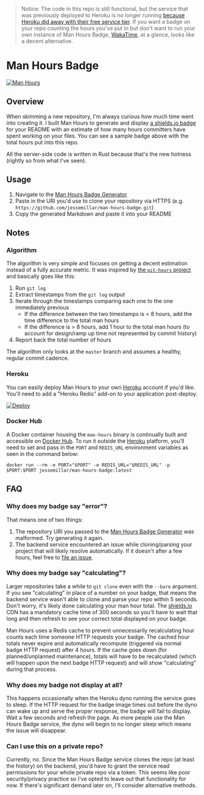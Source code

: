 > Notice: The code in this repo is still functional, but the service that was previously deployed to Heroku is no longer running [because Heroku did away with their free service tier](https://blog.heroku.com/next-chapter). If you want a badge on your repo counting the hours you've put in but don't want to run your own instance of Man Hours Badge, [WakaTime](https://wakatime.com/share), at a glance, looks like a decent alternative.

# Man Hours Badge

[![Man Hours](https://img.shields.io/endpoint?url=https%3A%2F%2Fmh.jessemillar.com%2Fhours%3Frepo%3Dhttps%3A%2F%2Fgithub.com%2Fjessemillar%2Fman-hours-badge.git)](https://jessemillar.com/r/man-hours)

## Overview

When skimming a new repository, I'm always curious how much time went into creating it. I built Man Hours to generate and display [a shields.io badge](https://shields.io) for your README with an estimate of how many hours committers have spent working on your files. You can see a sample badge above with the total hours put into this repo.

All the server-side code is written in Rust because that's the new hotness (rightly so from what I've seen).

## Usage

1. Navigate to the [Man Hours Badge Generator](https://jessemillar.com/r/man-hours-badge/generator)
1. Paste in the URI you'd use to clone your repository via HTTPS (e.g. `https://github.com/jessemillar/man-hours-badge.git`)
1. Copy the generated Markdown and paste it into your README

## Notes

### Algorithm

The algorithm is very simple and focuses on getting a decent estimation instead of a fully accurate metric. It was inspired by [the `git-hours` project](https://github.com/kimmobrunfeldt/git-hours) and basically goes like this:

1. Run `git log`
1. Extract timestamps from the `git log` output
1. Iterate through the timestamps comparing each one to the one immediately previous
	- If the difference between the two timestamps is < 8 hours, add the time difference to the total man hours
	- If the difference is > 8 hours, add 1 hour to the total man hours (to account for design/ramp up time not represented by commit history)
1. Report back the total number of hours

The algorithm only looks at the `master` branch and assumes a healthy, regular commit cadence.

### Heroku

You can easily deploy Man Hours to your own [Heroku](https://www.heroku.com/) account if you'd like. You'll need to add a "Heroku Redis" add-on to your application post-deploy.

[![Deploy](https://www.herokucdn.com/deploy/button.svg)](https://heroku.com/deploy)

### Docker Hub

A Docker container housing the `man-hours` binary is continually built and accessible on [Docker Hub](https://hub.docker.com/r/jessemillar/man-hours-badge). To run it outside the [Heroku](https://www.heroku.com/) platform, you'll need to set and pass in the `PORT` and `REDIS_URL` environment variables as seen in the command below:

```
docker run --rm -e PORT="$PORT" -e REDIS_URL="$REDIS_URL" -p $PORT:$PORT jessemillar/man-hours-badge:latest
```

## FAQ

### Why does my badge say "error"?

That means one of two things:

1. The repository URI you passed to the [Man Hours Badge Generator](https://jessemillar.com/r/man-hours-badge/generator) was malformed. Try generating it again.
1. The backend service encountered an issue while cloning/parsing your project that will likely resolve automatically. If it doesn't after a few hours, feel free to [file an issue](https://github.com/jessemillar/man-hours-badge/issues).

### Why does my badge say "calculating"?

Larger repositories take a while to `git clone` even with the `--bare` argument. If you see "calculating" in place of a number on your badge, that means the backend service wasn't able to clone and parse your repo within 5 seconds. Don't worry, it's likely done calculating your man hour total. The [shields.io](https://shields.io/endpoint) CDN has a mandatory cache time of 300 seconds so you'll have to wait that long and then refresh to see your correct total displayed on your badge.

Man Hours uses a Redis cache to prevent unnecessarily recalculating hour counts each time someone HTTP requests your badge. The cached hour totals never expire and automatically recompute (triggered via normal badge HTTP request) after 4 hours. If the cache goes down (for planned/unplanned maintenance), totals will have to be recalculated (which will happen upon the next badge HTTP request) and will show "calculating" during that process.

### Why does my badge not display at all?

This happens occasionally when the Heroku dyno running the service goes to sleep. If the HTTP request for the badge image times out before the dyno can wake up and serve the proper response, the badge will fail to display. Wait a few seconds and refresh the page. As more people use the Man Hours Badge service, the dyno will begin to no longer sleep which means the issue will disappear.

### Can I use this on a private repo?

Currently, no. Since the Man Hours Badge service clones the repo (at least the history) on the backend, you'd have to grant the service read permissions for your whole private repo via a token. This seems like poor security/privacy practice so I've opted to leave out that functionality for now. If there's significant demand later on, I'll consider alternative methods.
